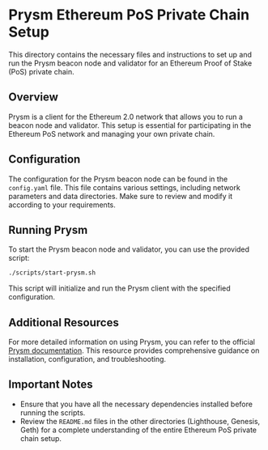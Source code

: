 # Prysm Ethereum PoS Private Chain Setup

This directory contains the necessary files and instructions to set up and run the Prysm beacon node and validator for an Ethereum Proof of Stake (PoS) private chain.

## Overview

Prysm is a client for the Ethereum 2.0 network that allows you to run a beacon node and validator. This setup is essential for participating in the Ethereum PoS network and managing your own private chain.

## Configuration

The configuration for the Prysm beacon node can be found in the `config.yaml` file. This file contains various settings, including network parameters and data directories. Make sure to review and modify it according to your requirements.

## Running Prysm

To start the Prysm beacon node and validator, you can use the provided script:

```bash
./scripts/start-prysm.sh
```

This script will initialize and run the Prysm client with the specified configuration.

## Additional Resources

For more detailed information on using Prysm, you can refer to the official [Prysm documentation](https://docs.prylabs.network/). This resource provides comprehensive guidance on installation, configuration, and troubleshooting.

## Important Notes

- Ensure that you have all the necessary dependencies installed before running the scripts.
- Review the `README.md` files in the other directories (Lighthouse, Genesis, Geth) for a complete understanding of the entire Ethereum PoS private chain setup.